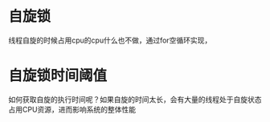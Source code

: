 # 自旋锁
线程自旋的时候占用cpu的cpu什么也不做，通过for空循环实现， 

# 自旋锁时间阈值
如何获取自旋的执行时间呢？如果自旋的时间太长，会有大量的线程处于自旋状态占用CPU资源，进而影响系统的整体性能
